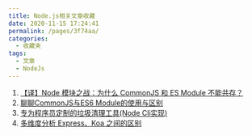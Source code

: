 ```yaml
---
title: Node.js相关文章收藏
date: 2020-11-15 17:24:41
permalink: /pages/3f74aa/
categories: 
  - 收藏夹
tags: 
  - 文章
  - NodeJs
---
```


1. [【译】Node 模块之战：为什么 CommonJS 和 ES Module 不能共存？][url-1]
2. [聊聊CommonJS与ES6 Module的使用与区别][url-2]
3. [专为程序员定制的垃圾清理工具(Node Cli实现)][url-3]
4. [多维度分析 Express、Koa 之间的区别][url-4]

[url-1]:https://juejin.im/post/6865557155102064648
[url-2]:https://mp.weixin.qq.com/s?__biz=MzI5MjUxNjA4Mw==&mid=2247490128&idx=1&sn=93de8fda31e9d5773d46dcf2e85f134d&chksm=ec0163ccdb76eada8dca433086533c0f18fb16ae19142f6df5ad851fa959b72082fe75db34a7&mpshare=1&scene=1&srcid=1118OzUiSKNbE9wTGGTmXBrU&sharer_sharetime=1605709049636&sharer_shareid=76605a84a018b6b091677b5240ac0709&key=ff69355afd56518add304b0c5590136bcc7acce3366e2bd80775143485c195322d34551c0b03a0001f15939b6a6c45f5e67d856a45c99dd5c6b731a9ce98ab6955d7e9ab3adeaa0ea9960f7d00a674cd4717158e6aadb58f202c58870ef89e1c7866969b10a08d951c6cdc57292f48c08697185ff3b9dbd29a0020ae82810765&ascene=1&uin=MTQ3NTQwOTg4MQ%3D%3D&devicetype=Windows+10+x64&version=6300002f&lang=zh_CN&exportkey=Adh8KJ09RErP8wmZ3W2Hu8k%3D&pass_ticket=hDXsm3zCTw3jHfqsbwwE88xnevMZ0et1%2FS%2FS%2BT0u9ba%2FxpnsGYp7DyJFD6Ed4ZaV&wx_header=0
[url-3]:https://mp.weixin.qq.com/s?__biz=MzUyNDYxNDAyMg==&mid=2247486950&idx=2&sn=4f511cfedb8b4cec8c3616b8fbb8edbd&chksm=fa2bed0fcd5c641945d992f58a90c93084913854adea1c399fc757c866e03c5d50fbf6cf6f2f&mpshare=1&scene=1&srcid=1109mCOGaynhKVr8cCgA4Iey&sharer_sharetime=1604932715821&sharer_shareid=76605a84a018b6b091677b5240ac0709&key=7d01bae64b32608948518f6d01fa8e87b574b96f38cf2b106d32a13caede0fa4c9759582dbb1da583166660ed505772207a09eda981717cd642ab2c68c279dff505cb9e19ad1b2e8923a2756e61944e2431bdb6660725a091ab2f90987b156c1cc7f57818959284288bb0a20a169a35b5ad61113feca1f28418318a2bae1ac4d&ascene=1&uin=MTQ3NTQwOTg4MQ%3D%3D&devicetype=Windows+10+x64&version=6300002f&lang=zh_CN&exportkey=AWuQtnWl1SgwX4FUmpl0zJg%3D&pass_ticket=JqWxJa8bdrA7kFFDjJ2Ugc%2BYxmazPx5u%2F6xeLa%2BxAbZK6LhP5THzmDnEUiZl159n&wx_header=0
[url-4]:https://mp.weixin.qq.com/s?__biz=MzA5MjQwMzQyNw==&mid=2650746153&idx=1&sn=69ffca3ff1c2ddc38ff9cda90f310b2c&chksm=88662ea5bf11a7b38e0019949b16bd1156f75f6a4dde56b1b3800c63d1b824660f653df76ce7&mpshare=1&scene=1&srcid=1118pMs7DR3clnJrkwltMmxh&sharer_sharetime=1605710133634&sharer_shareid=76605a84a018b6b091677b5240ac0709&key=b21a63ac0a84fad9675080b1f35f7c48c59ac78f11659c1ca2c1a47d77e3c732e11801cd60d051059ed1afa8125a35d13afacd5ed2639b36d2d6eec61b14f9b0f57e50de03651a478d73fda9679588bf87d9baacb4d15dfd53d0bd1105480506082de156e9c549caab003237ba480517a38f75fea1c18669babf57ca62abcc09&ascene=1&uin=MTQ3NTQwOTg4MQ%3D%3D&devicetype=Windows+10+x64&version=6300002f&lang=zh_CN&exportkey=AWwzltCv2PM5tNv6oSGg1cs%3D&pass_ticket=hDXsm3zCTw3jHfqsbwwE88xnevMZ0et1%2FS%2FS%2BT0u9ba%2FxpnsGYp7DyJFD6Ed4ZaV&wx_header=0